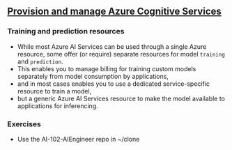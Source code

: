 ## [Provision and manage Azure Cognitive Services](https://learn.microsoft.com/en-us/training/paths/provision-manage-azure-cognitive-services/)

### Training and prediction resources
- While most Azure AI Services can be used through a single Azure resource, some offer (or require) separate resources for model `training` and `prediction`.
- This enables you to manage billing for training custom models separately from model consumption by applications,
- and in most cases enables you to use a dedicated service-specific resource to train a model,
- but a generic Azure AI Services resource to make the model available to applications for inferencing.

### Exercises
- Use the AI-102-AIEngineer repo in ~/clone
